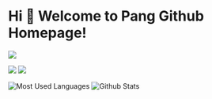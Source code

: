 # Hi 🎉 Welcome to Pang Github Homepage!

<img src="https://readme-typing-svg.herokuapp.com/?lines=Welcome,%20visitor!;Hello%20Github%20World!&font=Roboto" />

<p>
<a href="https://blog.csdn.net/weixin_46322591?spm=1010.2135.3001.5343"><img src="https://img.shields.io/static/v1?label=Blog&message=CSDN&color=red"/></a>
<img src="https://visitor-badge.glitch.me/badge?page_id=https://github.com/zhongyuanpang&right_color=red" />
</p>

![Most Used Languages](https://github-readme-stats.vercel.app/api/top-langs/?username=zhongyuanpang&theme=dark&layout=compact)
![Github Stats](https://github-readme-stats.vercel.app/api?username=zhongyuanpang&show_icons=true&theme=dark&count_private=true)
